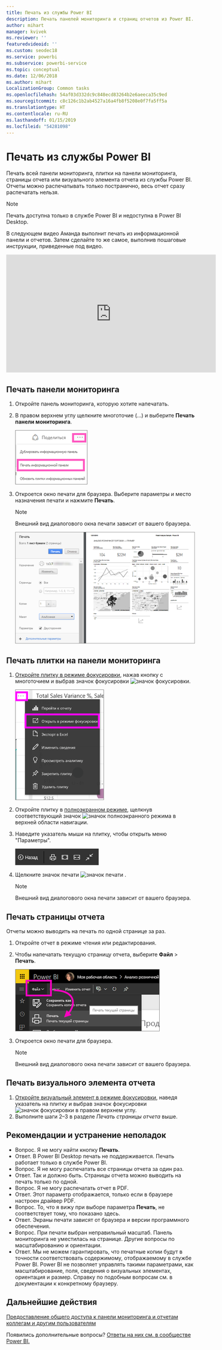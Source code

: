 ```yaml
---
title: Печать из службы Power BI
description: Печать панелей мониторинга и страниц отчетов из Power BI.
author: mihart
manager: kvivek
ms.reviewer: ''
featuredvideoid: ''
ms.custom: seodec18
ms.service: powerbi
ms.subservice: powerbi-service
ms.topic: conceptual
ms.date: 12/06/2018
ms.author: mihart
LocalizationGroup: Common tasks
ms.openlocfilehash: 54af03d332dc9c848ecd83264b2e6aeeca35c9ed
ms.sourcegitcommit: c8c126c1b2ab4527a16a4fb8f5208e0f7fa5ff5a
ms.translationtype: HT
ms.contentlocale: ru-RU
ms.lasthandoff: 01/15/2019
ms.locfileid: "54281098"
---
```

# <a name="printing-from-power-bi-service"></a>Печать из службы Power BI
Печать всей панели мониторинга, плитки на панели мониторинга, страницы отчета или визуального элемента отчета из службы Power BI. Отчеты можно распечатывать только постранично, весь отчет сразу распечатать нельзя.

> [!NOTE]
> Печать доступна только в службе Power BI и недоступна в Power BI Desktop.
> 
> 

В следующем видео Аманда выполнит печать из информационной панели и отчетов. Затем сделайте то же самое, выполнив пошаговые инструкции, приведенные под видео.

<iframe width="560" height="315" src="https://www.youtube.com/embed/jtlLGRKBvXY" frameborder="0" allowfullscreen></iframe>

## <a name="print-a-dashboard"></a>Печать панели мониторинга
1. Откройте панель мониторинга, которую хотите напечатать.
2. В правом верхнем углу щелкните многоточие (...) и выберите **Печать панели мониторинга**.
   
    ![Параметр "Печать панели мониторинга"](./media/end-user-print/pbi_print_dash_ellipses.png)
3. Откроется окно печати для браузера. Выберите параметры и место назначения печати и нажмите **Печать**.
   
   > [!NOTE]
   > Внешний вид диалогового окна печати зависит от вашего браузера.
   > 
   
    ![диалоговое окно печати](./media/end-user-print/pbi_print_dash_new2.png)

## <a name="print-a-dashboard-tile"></a>Печать плитки на панели мониторинга
1. [Откройте плитку в режиме фокусировки](end-user-focus.md), нажав кнопку с многоточием и выбрав значок фокусировки ![значок фокусировки](./media/end-user-print/power-bi-focus-icon.png).
   
    ![меню с многоточием](./media/end-user-print/menu-options.png)
2. Откройте плитку в [полноэкранном режиме](end-user-focus.md), щелкнув соответствующий значок ![значок полноэкранного режима](./media/end-user-print/power-bi-full-screen-icon.png) в верхней области навигации.
3. Наведите указатель мыши на плитку, чтобы открыть меню "Параметры".
   
    ![меню параметров в полноэкранном режиме](./media/end-user-print/menu-options-new.png)
4. Щелкните значок печати  ![значок печати](./media/end-user-print/print-icon.png) .     
   
   > [!NOTE]
   > Внешний вид диалогового окна печати зависит от вашего браузера.
   > 
   > 

## <a name="print-a-report-page"></a>Печать страницы отчета
Отчеты можно выводить на печать по одной странице за раз.

1. Откройте отчет в режиме чтения или редактирования.
2. Чтобы напечатать текущую страницу отчета, выберите **Файл** > **Печать**.
   
    ![Меню "Файл" Power BI](./media/end-user-print/power-bi-print.png)
3. Откроется окно печати для браузера.
   
   > [!NOTE]
   > Внешний вид диалогового окна печати зависит от вашего браузера.
   > 
   > 

## <a name="print-a-report-visual"></a>Печать визуального элемента отчета
1. [Откройте визуальный элемент в режиме фокусировки](end-user-focus.md), наведя указатель на плитку и выбрав значок фокусировки ![значок фокусировки](./media/end-user-print/power-bi-focus-icon.png) в правом верхнем углу.
2. Выполните шаги 2–3 в разделе *Печать страницы отчета* выше.

## <a name="considerations-and-troubleshooting"></a>Рекомендации и устранение неполадок
* Вопрос. Я не могу найти кнопку **Печать**.    
* Ответ. В Power BI Desktop печать не поддерживается.  Печать работает только в службе Power BI.
* Вопрос. Я не могу распечатать все страницы отчета за один раз.    
* Ответ. Так и должно быть. Страницы отчета можно выводить на печать только по одной.
* Вопрос. Я не могу распечатать отчет в PDF.    
* Ответ. Этот параметр отображается, только если в браузере настроен драйвер PDF.    
* Вопрос. То, что я вижу при выборе параметра **Печать**, не соответствует тому, что показано здесь.    
* Ответ. Экраны печати зависят от браузера и версии программного обеспечения.
* Вопрос. При печати выбран неправильный масштаб.  Панель мониторинга не уместилась на странице. Другие вопросы по масштабированию и ориентации.    
* Ответ. Мы не можем гарантировать, что печатные копии будут в точности соответствовать содержимому, отображаемому в службе Power BI. Power BI не позволяет управлять такими параметрами, как масштабирование, поля, сведения о визуальных элементах, ориентация и размер. Справку по подобным вопросам см. в документации к конкретному браузеру.      

## <a name="next-steps"></a>Дальнейшие действия
[Предоставление общего доступа к панели мониторинга и отчетам коллегам и другим пользователям](../service-share-dashboards.md)

Появились дополнительные вопросы? [Ответы на них см. в сообществе Power BI.](http://community.powerbi.com/)

